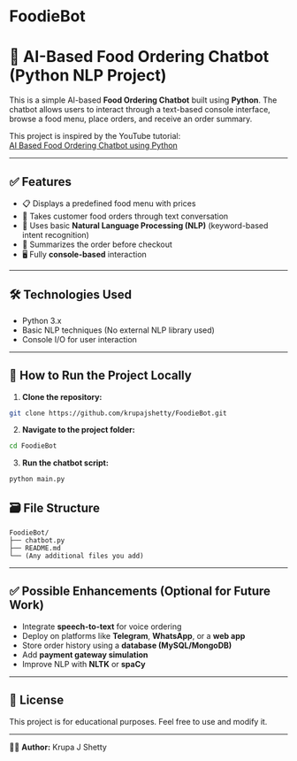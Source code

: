 # FoodieBot

# 🍔 AI-Based Food Ordering Chatbot (Python NLP Project)

This is a simple AI-based **Food Ordering Chatbot** built using **Python**. The chatbot allows users to interact through a text-based console interface, browse a food menu, place orders, and receive an order summary.

This project is inspired by the YouTube tutorial:  
[AI Based Food Ordering Chatbot using Python](https://www.youtube.com/watch?v=2e5pQqBvGco)

---

## ✅ Features

- 📋 Displays a predefined food menu with prices  
- 💬 Takes customer food orders through text conversation  
- 🧠 Uses basic **Natural Language Processing (NLP)** (keyword-based intent recognition)  
- 📝 Summarizes the order before checkout  
- 🖥️ Fully **console-based** interaction

---

## 🛠️ Technologies Used

- Python 3.x  
- Basic NLP techniques (No external NLP library used)  
- Console I/O for user interaction  

---

## 🚀 How to Run the Project Locally

1. **Clone the repository:**

```bash
git clone https://github.com/krupajshetty/FoodieBot.git
````

2. **Navigate to the project folder:**

```bash
cd FoodieBot
```

3. **Run the chatbot script:**

```bash
python main.py
```


## 🗃️ File Structure

```
FoodieBot/
├── chatbot.py
├── README.md
└── (Any additional files you add)
```

---

## ✅ Possible Enhancements (Optional for Future Work)

* Integrate **speech-to-text** for voice ordering
* Deploy on platforms like **Telegram**, **WhatsApp**, or a **web app**
* Store order history using a **database (MySQL/MongoDB)**
* Add **payment gateway simulation**
* Improve NLP with **NLTK** or **spaCy**

---

## 📄 License

This project is for educational purposes. Feel free to use and modify it.

---

👩‍💻 **Author:** Krupa J Shetty

